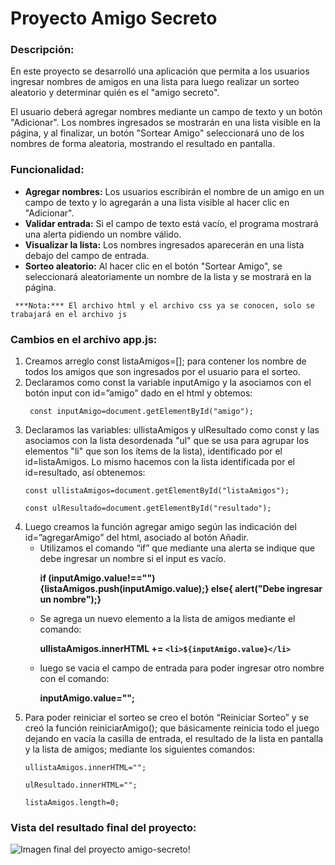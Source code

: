 # Proyecto Amigo Secreto
### Descripción:
<p> En este proyecto se desarrolló una aplicación que permita a los usuarios ingresar nombres de amigos en una lista para luego realizar un sorteo aleatorio y determinar quién es el "amigo secreto".

  El usuario deberá agregar nombres mediante un campo de texto y un botón "Adicionar". Los nombres ingresados se mostrarán en una lista visible en la página, y al finalizar, un botón "Sortear Amigo" seleccionará uno de los nombres de forma aleatoria, mostrando el resultado en pantalla. </p>
### Funcionalidad:

- **Agregar nombres:** Los usuarios escribirán el nombre de un amigo en un campo de texto y lo agregarán a una lista visible al hacer clic en "Adicionar".
- **Validar entrada:** Si el campo de texto está vacío, el programa mostrará una alerta pidiendo un nombre válido.
- **Visualizar la lista:** Los nombres ingresados aparecerán en una lista debajo del campo de entrada.
- **Sorteo aleatorio:** Al hacer clic en el botón "Sortear Amigo", se seleccionará aleatoriamente un nombre de la lista y se mostrará en la página.
  
``` ***Nota:*** El archivo html y el archivo css ya se conocen, solo se trabajará en el archivo js```
### Cambios en el archivo app.js:
<ol>
  <li> Creamos arreglo const listaAmigos=[]; para contener los nombre de todos los amigos que son ingresados por el usuario para el sorteo. </li>
  <li> Declaramos como const la variable inputAmigo y la asociamos con el botón input con id=”amigo” dado en el html y obtemos:</li>
    
  ``` const inputAmigo=document.getElementById("amigo");```
  <li>Declaramos las variables: ullistaAmigos y ulResultado como const y las asociamos con la lista  desordenada "ul" que se usa para agrupar los elementos "li" que son los ítems de la lista), identificado por el id=listaAmigos. Lo mismo hacemos con la lista identificada por el id=resultado, así obtenemos: </li>
  
```const ullistaAmigos=document.getElementById("listaAmigos");```

```const ulResultado=document.getElementById("resultado");```

  <li>Luego creamos la función agregar amigo según las indicación del id=”agregarAmigo” del html, asociado al botón Añadir.
  <ul>
    <li>Utilizamos el comando “if” que mediante una alerta se indique que debe ingresar un nombre si el input es vacío.
      
  **if (inputAmigo.value!=="") {listaAmigos.push(inputAmigo.value);} else{ alert("Debe ingresar un nombre");}** </li>
    <li>Se agrega un nuevo elemento a la lista de amigos mediante el comando:
    
  **ullistaAmigos.innerHTML += `<li>${inputAmigo.value}</li>`**  </li>
    <li>luego se vacia el campo de entrada para poder ingresar otro nombre con el comando:
    
  **inputAmigo.value="";**   </li>
  </ul>  
 </li>
  <li> Para poder reiniciar el sorteo se creo el botón “Reiniciar Sorteo” y se creó la función reiniciarAmigo(); que básicamente reinicia todo el juego dejando en vacía la casilla de entrada, el resultado de la lista en pantalla y la lista de amigos; mediante los siguientes comandos:</li>
  
  ```ullistaAmigos.innerHTML="";```
  
```ulResultado.innerHTML="";```

```listaAmigos.length=0;```

</ol>

### Vista del resultado final del proyecto:

![Imagen final del proyecto amigo-secreto!](/assets/Imagen-ProyectoF.png "Proyecto-Final-Amigo-Secreto")

